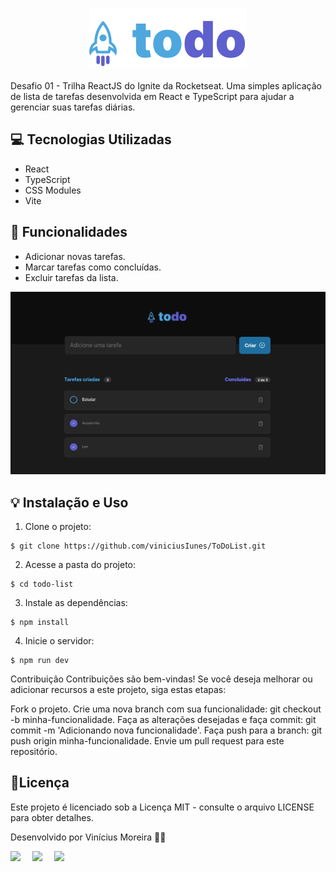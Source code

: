 <h1 align="center" style="text-align: center;">
  <img alt="Logo do ToDo" src="./src/assets/logo.svg" style="vertical-align: middle;">
</h1>

Desafio 01 - Trilha ReactJS do Ignite da Rocketseat.
Uma simples aplicação de lista de tarefas desenvolvida em React e TypeScript para ajudar a gerenciar suas tarefas diárias.

## 💻 Tecnologias Utilizadas

- React
- TypeScript
- CSS Modules
- Vite

## 📁 Funcionalidades

- Adicionar novas tarefas.
- Marcar tarefas como concluídas.
- Excluir tarefas da lista.

![Alt text](image.png)

## 💡 Instalação e Uso

1. Clone o projeto:

```
$ git clone https://github.com/viniciusIunes/ToDoList.git
```

2. Acesse a pasta do projeto:

```
$ cd todo-list
```

3. Instale as dependências:

```
$ npm install
```

4. Inicie o servidor:

```
$ npm run dev
```


Contribuição
Contribuições são bem-vindas! Se você deseja melhorar ou adicionar recursos a este projeto, siga estas etapas:

Fork o projeto.
Crie uma nova branch com sua funcionalidade: git checkout -b minha-funcionalidade.
Faça as alterações desejadas e faça commit: git commit -m 'Adicionando nova funcionalidade'.
Faça push para a branch: git push origin minha-funcionalidade.
Envie um pull request para este repositório.

## 📝Licença
Este projeto é licenciado sob a Licença MIT - consulte o arquivo LICENSE para obter detalhes.

Desenvolvido por Vinícius Moreira 👋🏾

<div style="display: flex;">
  <a href="https://www.linkedin.com/in/vin%C3%ADcius-moreira-01a398177/" target="_blank"><img src="https://img.shields.io/badge/-LinkedIn-%230077B5?style=for-the-badge&logo=linkedin&logoColor=white" style="margin-right: 2vw" target="_blank"></a>
  <a href="vinicius1054@gmail.com@gmail.com"><img src="https://img.shields.io/badge/-Gmail-%23333?style=for-the-badge&logo=gmail&logoColor=white" style="margin-right: 2vw" target="_blank"></a>
  <a href="https://www.instagram.com/_viniciusiunes/" target="_blank"><img src="https://img.shields.io/badge/-Instagram-%23E4405F?style=for-the-badge&logo=instagram&logoColor=white" target="_blank"></a>
</div>


